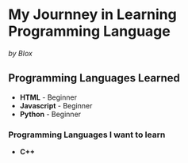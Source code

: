 # My Journney in Learning Programming Language
*by Blox*


## Programming Languages Learned 

* **HTML** - Beginner
* **Javascript** - Beginner
* **Python** - Beginner

### Programming Languages I want to learn

* **C++**
